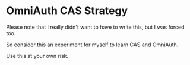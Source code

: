 # OmniAuth CAS Strategy

Please note that I really didn't want to have to write this, but I was forced too.

So consider this an experiment for myself to learn CAS and OmniAuth.

Use this at your own risk.

